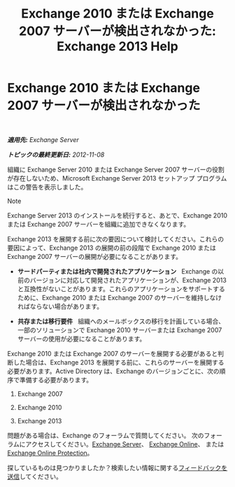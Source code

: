 ﻿---
title: 'Exchange 2010 または Exchange 2007 サーバーが検出されなかった: Exchange 2013 Help'
TOCTitle: Exchange 2010 または Exchange 2007 サーバーが検出されなかった
ms:assetid: 789cabab-c769-4a16-a6c8-3db82cff8861
ms:mtpsurl: https://technet.microsoft.com/ja-jp/library/ms.exch.setupreadiness.noe14serverwarning(v=EXCHG.150)
ms:contentKeyID: 48269681
ms.date: 04/24/2018
mtps_version: v=EXCHG.150
ms.translationtype: HT
---

# Exchange 2010 または Exchange 2007 サーバーが検出されなかった

 

_**適用先:** Exchange Server_

_**トピックの最終更新日:** 2012-11-08_

組織に Exchange Server 2010 または Exchange Server 2007 サーバーの役割が存在しないため、Microsoft Exchange Server 2013 セットアップ プログラムはこの警告を表示しました。


> [!NOTE]
> Exchange Server 2013 のインストールを続行すると、あとで、Exchange 2010 または Exchange&nbsp;2007 サーバーを組織に追加できなくなります。



Exchange 2013 を展開する前に次の要因について検討してください。これらの要因によって、Exchange 2013 の展開の前の段階で Exchange 2010 または Exchange 2007 サーバーの展開が必要になることがあります。

  - **サードパーティまたは社内で開発されたアプリケーション**   Exchange の以前のバージョンに対応して開発されたアプリケーションが、Exchange 2013 と互換性がないことがあります。これらのアプリケーションをサポートするために、Exchange 2010 または Exchange 2007 のサーバーを維持しなければならない場合があります。

  - **共存または移行要件**   組織へのメールボックスの移行を計画している場合、一部のソリューションで Exchange 2010 サーバーまたは Exchange 2007 サーバーの使用が必要になることがあります。

Exchange 2010 または Exchange 2007 のサーバーを展開する必要があると判断した場合は、Exchange 2013 を展開する前に、これらのサーバーを展開する必要があります。Active Directory は、Exchange のバージョンごとに、次の順序で準備する必要があります。

1.  Exchange 2007

2.  Exchange 2010

3.  Exchange 2013

問題がある場合は、Exchange のフォーラムで質問してください。 次のフォーラムにアクセスしてください。[Exchange Server](https://go.microsoft.com/fwlink/p/?linkid=60612)、 [Exchange Online](https://go.microsoft.com/fwlink/p/?linkid=267542)、 または [Exchange Online Protection](https://go.microsoft.com/fwlink/p/?linkid=285351)。

探しているものは見つかりましたか？検索したい情報に関する[フィードバックを送信](mailto:exsetuphelpfeedback@microsoft.com?subject=exchange%202013%20setup%20help%20feedback)してください。

